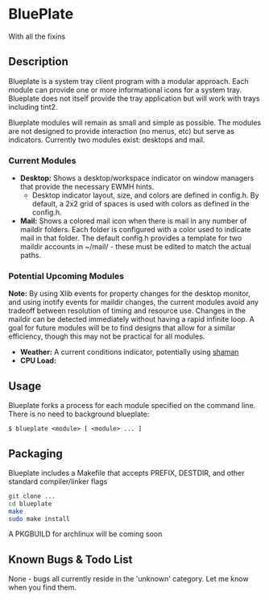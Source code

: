 
BluePlate
=========
With all the fixins


Description
-----------
Blueplate is a system tray client program with a modular approach.  Each module
can provide one or more informational icons for a system tray.  Blueplate does
not itself provide the tray application but will work with trays including
tint2.

Blueplate modules will remain as small and simple as possible.  The modules are
not designed to provide interaction (no menus, etc) but serve as indicators.
Currently two modules exist: desktops and mail.

### Current Modules

- **Desktop:** Shows a desktop/workspace indicator on window managers that
  provide the necessary EWMH hints.
  - Desktop indicator layout, size, and colors are defined in config.h.  By
	 default, a 2x2 grid of spaces is used with colors as defined in the
	 config.h.
- **Mail:** Shows a colored mail icon when there is mail in any number of
  maildir folders.  Each folder is configured with a color used to indicate mail
  in that folder.  The default config.h provides a template for two maildir
  accounts in ~/mail/ - these must be edited to match the actual paths.

### Potential Upcoming Modules

**Note:** By using Xlib events for property changes for the desktop monitor, and
using inotify events for maildir changes, the current modules avoid any tradeoff
between resolution of timing and resource use.  Changes in the maildir can be
detected immediately without having a rapid infinite loop.  A goal for future
modules will be to find designs that allow for a similar efficiency, though this
may not be practical for all modules.

- **Weather:** A current conditions indicator, potentially using
  [shaman](https://github.com/HalosGhost/shaman)
- **CPU Load:**

Usage
-----
Blueplate forks a process for each module specified on the command line.  There
is no need to background blueplate:

```
$ blueplate <module> [ <module> ... ]
```

Packaging
---------

Blueplate includes a Makefile that accepts PREFIX, DESTDIR, and other standard
compiler/linker flags

```bash
git clone ...
cd blueplate
make
sudo make install
```

A PKGBUILD for archlinux will be coming soon

Known Bugs & Todo List
----------------------

None - bugs all currently reside in the 'unknown' category.  Let me know when
you find them.



